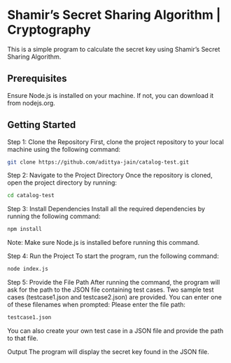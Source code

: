 # Shamir’s Secret Sharing Algorithm | Cryptography

This is a simple program to calculate the secret key using Shamir’s Secret Sharing Algorithm.

## Prerequisites

Ensure Node.js is installed on your machine. If not, you can download it from nodejs.org.


## Getting Started


Step 1: Clone the Repository
        First, clone the project repository to your local machine using the following command:


``` bash 
git clone https://github.com/adittya-jain/catalog-test.git
```


Step 2: Navigate to the Project Directory
        Once the repository is cloned, open the project directory by running:

```bash
cd catalog-test
```


Step 3: Install Dependencies
        Install all the required dependencies by running the following command:

```bash 
npm install
```
        
Note: Make sure Node.js is installed before running this command.

Step 4: Run the Project
        To start the program, run the following command:

```bash
node index.js
```
    
Step 5: Provide the File Path
        After running the command, the program will ask for the path to the JSON file containing test cases. Two sample test cases (testcase1.json and testcase2.json) are provided. You can enter one of these filenames when prompted:
Please enter the file path:
```bash
testcase1.json
```
You can also create your own test case in a JSON file and provide the path to that file.

Output
        The program will display the secret key found in the JSON file.
